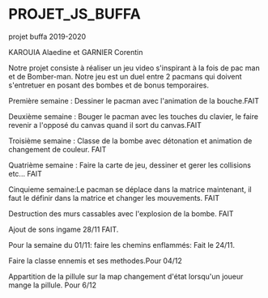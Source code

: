 # PROJET_JS_BUFFA
projet buffa 2019-2020

KAROUIA Alaedine et GARNIER Corentin

Notre projet consiste à réaliser un jeu video s'inspirant à la fois de pac man et de Bomber-man.
Notre jeu est un duel entre 2 pacmans qui doivent s'entretuer en posant des bombes et de bonus temporaires.

Première semaine : Dessiner le pacman avec l'animation de la bouche.FAIT

Deuxième semaine : Bouger le pacman avec les touches du clavier, le faire revenir a l'opposé du canvas quand il sort du canvas.FAIT

Troisième semaine : Classe de la bombe avec détonation et animation de changement de couleur. FAIT

Quatrième semaine : Faire la carte de jeu, dessiner et gerer les collisions etc... FAIT


Cinquieme semaine:Le pacman se déplace dans la matrice maintenant, il faut le définir dans la matrice et changer les mouvements. FAIT 
 
Destruction des murs cassables avec l'explosion de la bombe. FAIT

Ajout de sons ingame  28/11 FAIT.

 Pour la semaine du 01/11: faire les chemins enflammés: Fait le 24/11.
 
 Faire la classe ennemis et ses methodes.Pour 04/12

Appartition de la pillule sur la map changement d'état lorsqu'un joueur mange la pillule. Pour 6/12


